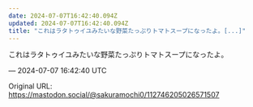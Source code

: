 ```yaml
---
date: 2024-07-07T16:42:40.094Z
updated: 2024-07-07T16:42:40.094Z
title: "これはラタトゥイユみたいな野菜たっぷりトマトスープになったよ。[...]"
---
```


<p>これはラタトゥイユみたいな野菜たっぷりトマトスープになったよ。</p>

&mdash; 2024-07-07 16:42:40 UTC

Original URL: https://mastodon.social/@sakuramochi0/112746205026571507

